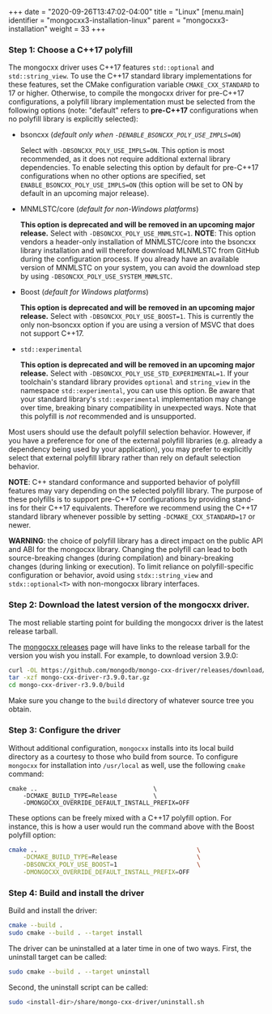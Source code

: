 +++
date = "2020-09-26T13:47:02-04:00"
title = "Linux"
[menu.main]
  identifier = "mongocxx3-installation-linux"
  parent = "mongocxx3-installation"
  weight = 33
+++

### Step 1: Choose a C++17 polyfill

The mongocxx driver uses C++17 features `std::optional` and `std::string_view`.
To use the C++17 standard library implementations for these features, set
the CMake configuration variable `CMAKE_CXX_STANDARD` to 17 or higher.
Otherwise, to compile the mongocxx driver for pre-C++17 configurations, a
polyfill library implementation must be selected from the following options
(note: "default" refers to **pre-C++17** configurations when no polyfill library
is explicitly selected):

* bsoncxx (*default only when `-DENABLE_BSONCXX_POLY_USE_IMPLS=ON`*)

  Select with `-DBSONCXX_POLY_USE_IMPLS=ON`. This option is most recommended, as
  it does not require additional external library dependencies. To enable
  selecting this option by default for pre-C++17 configurations when no other
  options are specified, set `ENABLE_BSONCXX_POLY_USE_IMPLS=ON` (this option
  will be set to ON by default in an upcoming major release).

* MNMLSTC/core (*default for non-Windows platforms*)

  **This option is deprecated and will be removed in an upcoming major release.**
  Select with `-DBSONCXX_POLY_USE_MNMLSTC=1`. **NOTE**: This option vendors a
  header-only installation of MNMLSTC/core into the bsoncxx library installation
  and will therefore download MLNMLSTC from GitHub during the configuration
  process. If you already have an available version of MNMLSTC on your system,
  you can avoid the download step by using `-DBSONCXX_POLY_USE_SYSTEM_MNMLSTC`.

* Boost (*default for Windows platforms*)

  **This option is deprecated and will be removed in an upcoming major release.**
  Select with `-DBSONCXX_POLY_USE_BOOST=1`. This is currently the only
  non-bsoncxx option if you are using a version of MSVC that does not support
  C++17.

* `std::experimental`

  **This option is deprecated and will be removed in an upcoming major release.**
  Select with `-DBSONCXX_POLY_USE_STD_EXPERIMENTAL=1`. If your toolchain's
  standard library provides `optional` and `string_view` in the namespace
  `std::experimental`, you can use this option. Be aware that your standard
  library's `std::experimental` implementation may change over time, breaking
  binary compatibility in unexpected ways. Note that this polyfill is *not*
  recommended and is unsupported.

Most users should use the default polyfill selection behavior. However, if you
have a preference for one of the external polyfill libraries (e.g. already a
dependency being used by your application), you may prefer to explicitly select
that external polyfill library rather than rely on default selection behavior.

**NOTE**: C++ standard conformance and supported behavior of polyfill features
may vary depending on the selected polyfill library. The purpose of these
polyfills is to support pre-C++17 configurations by providing stand-ins for
their C++17 equivalents. Therefore we recommend using the C++17 standard
library whenever possible by setting `-DCMAKE_CXX_STANDARD=17` or newer.

**WARNING**: the choice of polyfill library has a direct impact on the public
API and ABI for the mongocxx library. Changing the polyfill can lead to both
source-breaking changes (during compilation) and binary-breaking changes (during
linking or execution). To limit reliance on polyfill-specific configuration or
behavior, avoid using `stdx::string_view` and `stdx::optional<T>` with
non-mongocxx library interfaces.

### Step 2: Download the latest version of the mongocxx driver.

The most reliable starting point for building the mongocxx driver is the latest
release tarball.

The [mongocxx releases](https://github.com/mongodb/mongo-cxx-driver/releases)
page will have links to the release tarball for the version you wish you install.  For
example, to download version 3.9.0:

```sh
curl -OL https://github.com/mongodb/mongo-cxx-driver/releases/download/r3.9.0/mongo-cxx-driver-r3.9.0.tar.gz
tar -xzf mongo-cxx-driver-r3.9.0.tar.gz
cd mongo-cxx-driver-r3.9.0/build
```

Make sure you change to the `build` directory of whatever source tree you
obtain.

### Step 3: Configure the driver

Without additional
configuration, `mongocxx` installs into its local build directory as a courtesy to those who build
from source. To configure `mongocxx` for installation into `/usr/local` as well, use the following
`cmake` command:

```
cmake ..                                \
    -DCMAKE_BUILD_TYPE=Release          \
    -DMONGOCXX_OVERRIDE_DEFAULT_INSTALL_PREFIX=OFF
```

These options can be freely mixed with a C++17 polyfill option. For instance, this is how a user
would run the command above with the Boost polyfill option:
```sh
cmake ..                                            \
    -DCMAKE_BUILD_TYPE=Release                      \
    -DBSONCXX_POLY_USE_BOOST=1                      \
    -DMONGOCXX_OVERRIDE_DEFAULT_INSTALL_PREFIX=OFF
```

### Step 4: Build and install the driver

Build and install the driver:

```sh
cmake --build .
sudo cmake --build . --target install
```

The driver can be uninstalled at a later time in one of two ways.  First,
the uninstall target can be called:

```sh
sudo cmake --build . --target uninstall
```

Second, the uninstall script can be called:

```sh
sudo <install-dir>/share/mongo-cxx-driver/uninstall.sh
```
